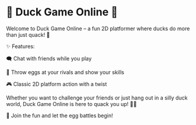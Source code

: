 # 🦆 Duck Game Online 🥚


Welcome to Duck Game Online – a fun 2D platformer where ducks do more than just quack! 🎉

✨ Features:

🗨️ Chat with friends while you play

🥚 Throw eggs at your rivals and show your skills

🎮 Classic 2D platform action with a twist

Whether you want to challenge your friends or just hang out in a silly duck world, Duck Game Online is here to quack you up! 🐤💥

🚀 Join the fun and let the egg battles begin!

